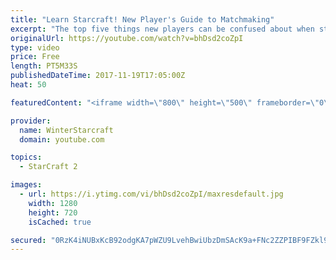 ```yaml
---
title: "Learn Starcraft! New Player's Guide to Matchmaking"
excerpt: "The top five things new players can be confused about when starting off playing Starcraft 2!"
originalUrl: https://youtube.com/watch?v=bhDsd2coZpI
type: video
price: Free
length: PT5M33S
publishedDateTime: 2017-11-19T17:05:00Z
heat: 50

featuredContent: "<iframe width=\"800\" height=\"500\" frameborder=\"0\" src=\"https://www.youtube.com/embed/bhDsd2coZpI\" allow=\"accelerometer; autoplay; encrypted-media; gyroscope; picture-in-picture\" allowfullscreen></iframe>"

provider:
  name: WinterStarcraft
  domain: youtube.com

topics:
  - StarCraft 2

images:
  - url: https://i.ytimg.com/vi/bhDsd2coZpI/maxresdefault.jpg
    width: 1280
    height: 720
    isCached: true

secured: "0RzK4iNUBxKcB92odgKA7pWZU9LvehBwiUbzDmSAcK9a+FNc2ZZPIBF9FZkl9KomzGU7bTfFUE451Nx3xdqXsY+OTalT1mVGXtX7974giIjrHBepT7snieEnh6HrOvdONFoQDotv1n0fnVkaTF1ghAG4Z/YYX3tVi3hzfV1WflUo8QcFUp+CRl7AEmpmvHknFHN0OKZmmodqwLGUwMSeE9ASrpwmJS1yVniGzNEqMib+g2hjjMepG5GTXlT73Qy3dpklSPqSQSbs8/tPbM0taoMVJSElnUbYukB5qz/4x0azGgGtUsdV4zDZPCkMLWMN/Ra5yucmFsX7/kv28sZvd06jRJyYmBorCWdqWWojgFcfw5wBqGAZWM5dQBQWcAYwGOjviA0tlQJQURqDgkkgcktcxMeaC14pS0k9RM+q+9c=;n4k1g28OzdZoQ93QiANiWA=="
---
```


